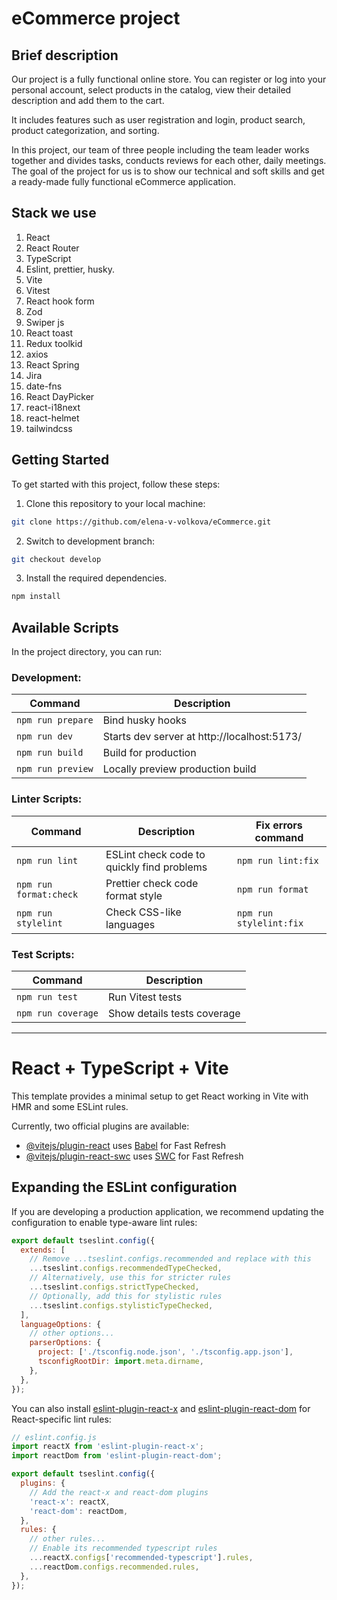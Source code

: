 # eCommerce project

## Brief description

Our project is a fully functional online store. You can register or log into your personal account, select products in the catalog, view their detailed description and add them to the cart.

It includes features such as user registration and login, product search, product categorization, and sorting.

In this project, our team of three people including the team leader works together and divides tasks, conducts reviews for each other, daily meetings. The goal of the project for us is to show our technical and soft skills and get a ready-made fully functional eCommerce application.

## Stack we use

1. React
2. React Router
3. TypeScript
4. Eslint, prettier, husky.
5. Vite
6. Vitest
7. React hook form
8. Zod
9. Swiper js
10. React toast
11. Redux toolkid
12. axios
13. React Spring
14. Jira
15. date-fns
16. React DayPicker
17. react-i18next
18. react-helmet
19. tailwindcss

## Getting Started

To get started with this project, follow these steps:

1. Clone this repository to your local machine:

```bash
git clone https://github.com/elena-v-volkova/eCommerce.git
```

2. Switch to development branch:

```bash
git checkout develop
```

3. Install the required dependencies.

```bash
npm install
```

## Available Scripts

In the project directory, you can run:

### Development:

| Command           | Description                                 |
| ----------------- | ------------------------------------------- |
| `npm run prepare` | Bind husky hooks                            |
| `npm run dev`     | Starts dev server at http://localhost:5173/ |
| `npm run build`   | Build for production                        |
| `npm run preview` | Locally preview production build            |

### Linter Scripts:

| Command                | Description                                | Fix errors command      |
| ---------------------- | ------------------------------------------ | ----------------------- |
| `npm run lint`         | ESLint check code to quickly find problems | `npm run lint:fix`      |
| `npm run format:check` | Prettier check code format style           | `npm run format`        |
| `npm run stylelint`    | Check CSS-like languages                   | `npm run stylelint:fix` |

### Test Scripts:

| Command            | Description                 |
| ------------------ | --------------------------- |
| `npm run test`     | Run Vitest tests            |
| `npm run coverage` | Show details tests coverage |

---

# React + TypeScript + Vite

This template provides a minimal setup to get React working in Vite with HMR and some ESLint rules.

Currently, two official plugins are available:

- [@vitejs/plugin-react](https://github.com/vitejs/vite-plugin-react/blob/main/packages/plugin-react) uses [Babel](https://babeljs.io/) for Fast Refresh
- [@vitejs/plugin-react-swc](https://github.com/vitejs/vite-plugin-react/blob/main/packages/plugin-react-swc) uses [SWC](https://swc.rs/) for Fast Refresh

## Expanding the ESLint configuration

If you are developing a production application, we recommend updating the configuration to enable type-aware lint rules:

```js
export default tseslint.config({
  extends: [
    // Remove ...tseslint.configs.recommended and replace with this
    ...tseslint.configs.recommendedTypeChecked,
    // Alternatively, use this for stricter rules
    ...tseslint.configs.strictTypeChecked,
    // Optionally, add this for stylistic rules
    ...tseslint.configs.stylisticTypeChecked,
  ],
  languageOptions: {
    // other options...
    parserOptions: {
      project: ['./tsconfig.node.json', './tsconfig.app.json'],
      tsconfigRootDir: import.meta.dirname,
    },
  },
});
```

You can also install [eslint-plugin-react-x](https://github.com/Rel1cx/eslint-react/tree/main/packages/plugins/eslint-plugin-react-x) and [eslint-plugin-react-dom](https://github.com/Rel1cx/eslint-react/tree/main/packages/plugins/eslint-plugin-react-dom) for React-specific lint rules:

```js
// eslint.config.js
import reactX from 'eslint-plugin-react-x';
import reactDom from 'eslint-plugin-react-dom';

export default tseslint.config({
  plugins: {
    // Add the react-x and react-dom plugins
    'react-x': reactX,
    'react-dom': reactDom,
  },
  rules: {
    // other rules...
    // Enable its recommended typescript rules
    ...reactX.configs['recommended-typescript'].rules,
    ...reactDom.configs.recommended.rules,
  },
});
```
